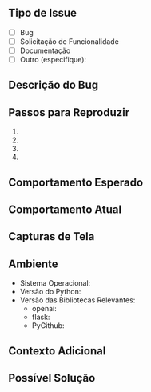 <!-- Por favor, preencha este template para reportar bugs ou solicitar novas funcionalidades -->

## Tipo de Issue
<!-- Marque com um 'x' o tipo de issue que está reportando -->
- [ ] Bug
- [ ] Solicitação de Funcionalidade
- [ ] Documentação
- [ ] Outro (especifique): 

## Descrição do Bug
<!-- Uma descrição clara e concisa do problema -->


## Passos para Reproduzir
<!-- Forneça passos detalhados para reproduzir o comportamento -->
1. 
2. 
3. 
4. 

## Comportamento Esperado
<!-- Descreva o que você esperava que acontecesse -->


## Comportamento Atual
<!-- Descreva o que realmente acontece -->


## Capturas de Tela
<!-- Se aplicável, adicione capturas de tela para ajudar a explicar o problema -->


## Ambiente
<!-- Preencha as informações sobre seu ambiente -->
 - Sistema Operacional: 
 - Versão do Python: 
 - Versão das Bibliotecas Relevantes:
   - openai: 
   - flask: 
   - PyGithub: 

## Contexto Adicional
<!-- Adicione qualquer outro contexto sobre o problema aqui -->


## Possível Solução
<!-- Se você tem uma ideia de como resolver o problema, descreva aqui -->

